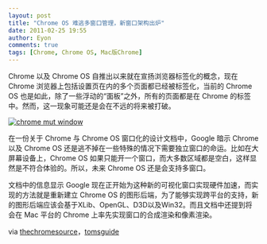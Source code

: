 ```yaml
---
layout: post
title: "Chrome OS 难逃多窗口管理，新窗口架构出炉"
date: 2011-02-25 19:55
author: Eyon
comments: true
tags: [Chrome, Chrome OS, Mac版Chrome]
---
```

Chrome 以及 Chrome OS 自推出以来就在宣扬浏览器标签化的概念，现在 Chrome 浏览器上包括设置页在内的多个页面都已经被标签化，当前的 Chrome OS 也是如此，除了一些浮动的“面板”之外，所有的页面都是在 Chrome 的标签中。然而，这一现象可能还是会在不远的将来被打破。

<a href="http://img.chromi.org/2011/02/chrome-mut-window.png">![](http://img.chromi.org/2011/02/chrome-mut-window.png "chrome mut window")</a>

在一份关于 Chrome 与 Chrome OS 窗口化的设计文档中，Google 暗示 Chrome 以及 Chrome OS 还是逃不掉在一些特殊的情况下需要独立窗口的命运。比如在大屏幕设备上，Chrome OS 如果只能开一个窗口，而大多数区域都是空白，这样显然是不符合体验的。所以，未来 Chrome OS 还是会支持多窗口。

文档中的信息显示 Google 现在正开始为这种新的可视化窗口实现硬件加速，而实现的方法就是重新建立 Chrome OS 的图形后端，为了能够实现跨平台的支持，新的图形后端应该会基于XLib、OpenGL、D3D以及Win32。而且文档中还提到将会在 Mac 平台的 Chrome 上率先实现窗口的合成渲染和像素渲染。

via [thechromesource](http://www.thechromesource.com/google-changing-its-stance-on-chrome-os-windowing/)，[tomsguide](http://www.tomsguide.com/us/chrome-os-chromium-google-chrome,news-10231.html)


